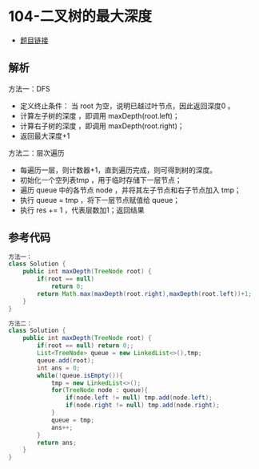 # 104-二叉树的最大深度

- [题目链接](https://leetcode-cn.com/problems/maximum-depth-of-binary-tree/)

## 解析

方法一：DFS
- 定义终止条件： 当 root​ 为空，说明已越过叶节点，因此返回深度0 。
- 计算左子树的深度 ，即调用 maxDepth(root.left)；
- 计算右子树的深度 ，即调用 maxDepth(root.right)；
- 返回最大深度+1


方法二：层次遍历
- 每遍历一层，则计数器+1，直到遍历完成，则可得到树的深度。
- 初始化一个空列表tmp ，用于临时存储下一层节点；
- 遍历 queue 中的各节点 node ，并将其左子节点和右子节点加入 tmp；
- 执行 queue = tmp ，将下一层节点赋值给 queue；
- 执行 res += 1 ，代表层数加1；返回结果




## 参考代码
```Java
方法一：
class Solution {
    public int maxDepth(TreeNode root) {
        if(root == null)
            return 0;
        return Math.max(maxDepth(root.right),maxDepth(root.left))+1;
    }
}

方法二：
class Solution {
    public int maxDepth(TreeNode root) {
        if(root == null) return 0;;
        List<TreeNode> queue = new LinkedList<>(),tmp;
        queue.add(root);
        int ans = 0;
        while(!queue.isEmpty()){
            tmp = new LinkedList<>();
            for(TreeNode node : queue){
                if(node.left != null) tmp.add(node.left);
                if(node.right != null) tmp.add(node.right);
            }
            queue = tmp;
            ans++;
        }
        return ans;
    }
}
```
